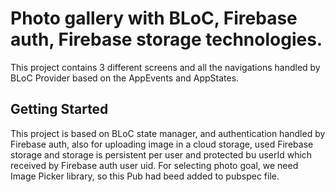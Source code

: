 # Photo gallery with BLoC, Firebase auth, Firebase storage technologies.

This project contains 3 different screens and all the navigations handled by BLoC Provider based on the AppEvents and AppStates.

## Getting Started

This project is based on BLoC state manager, and authentication handled by Firebase auth, also for uploading image in a cloud storage, used Firebase storage and storage is persistent per user and protected bu userId which received by Firebase auth user uid. For selecting photo goal, we need Image Picker library, so this Pub had beed added to pubspec file.

